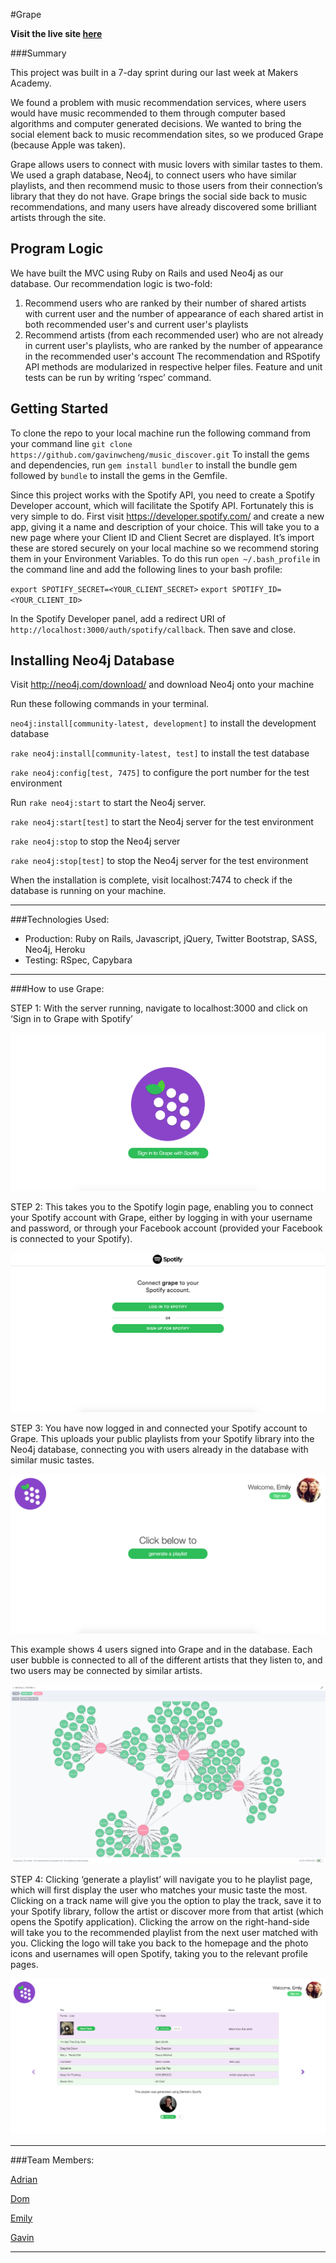 #Grape

**Visit the live site [here](https://grape-music.herokuapp.com/)**

###Summary

This project was built in a 7-day sprint during our last week at Makers Academy.

We found a problem with music recommendation services, where users would have music recommended to them through
computer based algorithms and computer generated decisions. We wanted to bring the social element back to music recommendation sites,
so we produced Grape (because Apple was taken).

Grape allows users to connect with music lovers with similar tastes to them. We used a graph database, Neo4j, to connect users who
have similar playlists, and then recommend music to those users from their connection’s library that they do not have. Grape brings
the social side back to music recommendations, and many users have already discovered some brilliant artists through the site.

## Program Logic

We have built the MVC using Ruby on Rails and used Neo4j as our database. Our recommendation logic is two-fold:
1) Recommend users who are ranked by their number of shared artists with current user and the number of appearance
of each shared artist in both recommended user's and current user's playlists
2) Recommend artists (from each recommended user) who are not already in current user's playlists, who are ranked
by the number of appearance in the recommended user's account
The recommendation and RSpotify API methods are modularized in respective helper files. Feature and unit tests can
be run by writing ‘rspec’ command.

## Getting Started

To clone the repo to your local machine run the following command from your command line
`git clone https://github.com/gavinwcheng/music_discover.git`
To install the gems and dependencies, run `gem install bundler` to install the bundle gem followed by `bundle` to install
the gems in the Gemfile.

Since this project works with the Spotify API, you need to create a Spotify Developer account, which will facilitate the Spotify API.
Fortunately this is very simple to do. First visit https://developer.spotify.com/ and create a new app, giving it a name and description of your choice.
This will take you to a new page where your Client ID and Client Secret are displayed. It’s import these are stored securely on your local machine so we
recommend storing them in your Environment Variables. 
To do this run `open ~/.bash_profile` in the command line and add the following lines to your bash profile:

 `export SPOTIFY_SECRET=<YOUR_CLIENT_SECRET>`
 `export SPOTIFY_ID=<YOUR_CLIENT_ID>`
 
 In the Spotify Developer panel, add a redirect URI of `http://localhost:3000/auth/spotify/callback`. Then save and close.

## Installing Neo4j Database

Visit http://neo4j.com/download/ and download Neo4j onto your machine

Run these following commands in your terminal.

`neo4j:install[community-latest, development]` to install the development database

`rake neo4j:install[community-latest, test]` to install the test database

`rake neo4j:config[test, 7475]` to configure the port number for the test environment

Run `rake neo4j:start` to start the Neo4j server. 

`rake neo4j:start[test]` to start the Neo4j server for the test environment

`rake neo4j:stop` to stop the Neo4j server

`rake neo4j:stop[test]` to stop the Neo4j server for the test environment

When the installation is complete, visit localhost:7474 to check if the database is running on your machine.

---
###Technologies Used:
- Production: Ruby on Rails, Javascript, jQuery, Twitter Bootstrap, SASS, Neo4j, Heroku
- Testing: RSpec, Capybara

---

###How to use Grape:

STEP 1: With the server running, navigate to localhost:3000 and click on ‘Sign in to Grape with Spotify’

![shot_1](public/images/grape_1.png)

STEP 2: This takes you to the Spotify login page, enabling you to connect your Spotify account with 
Grape, either by logging in with your username and password, or through your Facebook account 
(provided your Facebook is connected to your Spotify).

![shot_2](public/images/grape_2.png)

STEP 3: You have now logged in and connected your Spotify account to Grape. This uploads your public 
playlists from your Spotify library into the Neo4j database, connecting you with users already in the 
database with similar music tastes.

![shot_3](public/images/grape_4.png)

 This example shows 4 users signed into Grape and in the database. Each user bubble is connected 
to all of the different artists that they listen to, and two users may be connected by similar artists.

![shot_4](public/images/neo4j_1.png)

STEP 4: Clicking ‘generate a playlist’ will navigate you to he playlist page, which will first display 
the user who matches your music taste the most. Clicking on a track name will give you the option to play the 
track, save it to your Spotify library, follow the artist or discover more from that artist (which opens the Spotify application). 
Clicking the arrow on the right-hand-side will take you to the recommended playlist from the next user matched with you. 
Clicking the logo will take you back to the homepage and the photo icons and usernames will open Spotify, taking you to the relevant profile pages.

![shot_5](public/images/grape_5.png)

---

###Team Members:

[Adrian](https://github.com/Adrian1707)

[Dom](https://github.com/dbatten4)

[Emily](https://github.com/emilyworrall)

[Gavin](https://github.com/gavinwcheng)

---
